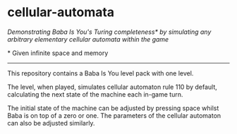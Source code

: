 # cellular-automata
*Demonstrating Baba Is You's Turing completeness\* by simulating any arbitrary elementary cellular automata within the game*

\* Given infinite space and memory

---

This repository contains a Baba Is You level pack with one level.

The level, when played, simulates cellular automaton rule 110 by default, calculating the next state of the machine each in-game turn. 

The initial state of the machine can be adjusted by pressing space whilst Baba is on top of a zero or one. The parameters of the cellular automaton can also be adjusted similarly.
